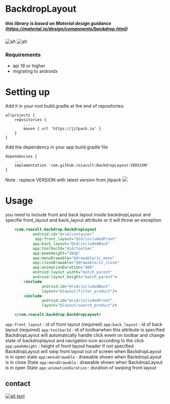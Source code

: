 # BackdropLayout
##### this library is based on Material design guidance (https://material.io/design/components/backdrop.html)

![alt](https://raw.githubusercontent.com/roiacult/BackdropLayout/master/art/mio-design_assets_1PxBRcPZkTzJFN7vGcNrKDoekzzE7FrZY_backdrop-intro.png)
![alt](https://raw.githubusercontent.com/roiacult/BackdropLayout/master/art/backdrop.gif)
### Requirements
- api 16 or higher
- migrating to  androidx

# Setting up

 Add it in your root build.gradle at the end of repositories:
```Gradle
allprojects {
	repositories {
		...
		maven { url 'https://jitpack.io' }
	}
}
```
Add the dependency in your app build.gradle file
```Gradle
dependencies {
	...
    implementation 'com.github.roiacult:BackdropLayout:VERSION'
}
```
Note : replace VERSION with latest version from jitpack
[![](https://jitpack.io/v/roiacult/BackdropLayout.svg)](https://jitpack.io/#roiacult/BackdropLayout)

# Usage
you need to include front and back layout inside backdropLayout
and specifie front_layout and back_layout attribute or it will throw an exception 
```xml
    <com.roacult.backdrop.BackdropLayout
            android:id="@+id/container"
             app:front_layout="@id/includedFront"
            app:back_layout="@id/includedBack"
            app:toolbarId="@id/toolbar"
            app:peekHeight="56dp"
            app:menuDrawable="@drawable/ic_menu"
            app:closeDrawable="@drawable/ic_close"
            app:animationDuration="400"
            android:layout_width="match_parent"
            android:layout_height="match_parent">
        <include
                android:id="@+id/includedBack"
                layout="@layout/filter_product"/>
        <include
                android:id="@+id/includedFront"
                layout="@layout/search_product"/>

    </com.roacult.backdrop.BackdropLayout>
```
`app:front_layout` : id of front layout  (required)
`app:back_layout` : id of back layout (required)
`app:toolbarId` : id of toolbarwhen this attribute is specified BackdropLayout 
will automatically handle click event on toolbar and change state of backdroplayout 
and navigation icon according to the click
`app:peekHeight` : height of front layout header 
if not specified BackdropLayout will swip front layout out of screen when BackdropLayout
is in open state
`app:menuDrawable` : drawable shown when BackdropLayout is in close State
`app:menuDrawable` : drawable shown when BackdropLayout is in open State
`app:animationDuration` : duration of swiping front layout 
## contact

[![alt text][1.1]][1]

[1.1]: http://i.imgur.com/P3YfQoD.png (facebook icon)
[1]: https://www.facebook.com/roiacult27
